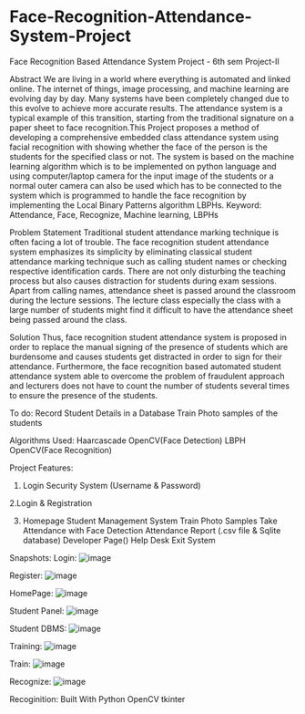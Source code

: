 # Face-Recognition-Attendance-System-Project
Face Recognition Based Attendance System Project - 6th sem Project-II

Abstract
We are living in a world where everything is automated and linked online. The internet of things, image processing, and machine learning are evolving day by day. Many systems have been completely changed due to this evolve to achieve more accurate results. The attendance system is a typical example of this transition, starting from the traditional signature on a paper sheet to face recognition.This Project proposes a method of developing a comprehensive embedded class attendance system using facial recognition with showing whether the face of the person is the students for the specified class or not. The system is based on the machine learning algorithm which is to be implemented on python language and using computer/laptop camera for the input image of the students or a normal outer camera can also be used which has to be connected to the system which is programmed to handle the face recognition by implementing the Local Binary Patterns algorithm LBPHs.
Keyword: Attendance, Face, Recognize, Machine learning, LBPHs

Problem Statement
Traditional student attendance marking technique is often facing a lot of trouble. The face recognition student attendance system emphasizes its simplicity by eliminating classical student attendance marking technique such as calling student names or checking respective identification cards. There are not only disturbing the teaching process but also causes distraction for students during exam sessions. Apart from calling names, attendance sheet is passed around the classroom during the lecture sessions. The lecture class especially the class with a large number of students might find it difficult to have the attendance sheet being passed around the class. 

Solution 
Thus, face recognition student attendance system is proposed in order to replace the manual signing of the presence of students which are burdensome and causes students get distracted in order to sign for their attendance. Furthermore, the face recognition based automated student attendance system able to overcome the problem of fraudulent approach and lecturers does not have to count the number of students several times to ensure the presence of the students.

To do:
Record Student Details in a Database
Train Photo samples of the students

Algorithms Used:
Haarcascade OpenCV(Face Detection)
LBPH OpenCV(Face Recognition)

Project Features:
1. Login Security System
(Username & Password)

2.Login & Registration

3. Homepage
Student Management System
Train Photo Samples
Take Attendance with Face Detection
Attendance Report (.csv file & Sqlite database)
Developer Page()
Help Desk
Exit System

Snapshots:
Login:
![image](https://github.com/raj-kumar-karki/Face-Recognition-Attendance-System-Project/assets/84299281/e943d64b-62ca-4b01-91c8-1cfb5ada8f60)

Register:
![image](https://github.com/raj-kumar-karki/Face-Recognition-Attendance-System-Project/assets/84299281/76e90652-93a0-4964-b23d-4f07334e835d)

HomePage:
![image](https://github.com/raj-kumar-karki/Face-Recognition-Attendance-System-Project/assets/84299281/34966108-ebce-4abf-bc90-2fac7d23bb21)

Student Panel:
![image](https://github.com/raj-kumar-karki/Face-Recognition-Attendance-System-Project/assets/84299281/23753749-5ff3-4441-a5a6-9952bd4c2706)

Student DBMS:
![image](https://github.com/raj-kumar-karki/Face-Recognition-Attendance-System-Project/assets/84299281/58d1dea8-2583-458f-b890-ec08a4be47d0)

Training:
![image](https://github.com/raj-kumar-karki/Face-Recognition-Attendance-System-Project/assets/84299281/86c44287-5a89-40f1-8c4e-4f990a863a51)

Train:
![image](https://github.com/raj-kumar-karki/Face-Recognition-Attendance-System-Project/assets/84299281/998a207f-4b1a-428e-b00d-e9e136ba942a)

Recognize:
![image](https://github.com/raj-kumar-karki/Face-Recognition-Attendance-System-Project/assets/84299281/9a119705-7a46-4b2f-a9f0-c41c68a8192d)

Recoginition:
Built With
Python
OpenCV
tkinter
